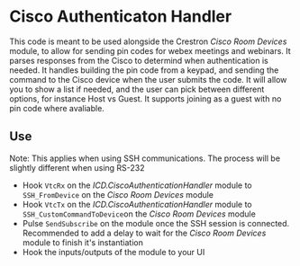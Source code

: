 # Cisco Authenticaton Handler

This code is meant to be used alongside the Crestron _Cisco Room Devices_ module, to allow for sending pin codes for webex meetings and webinars. It parses responses from the Cisco to determind when authentication is needed. It handles building the pin code from a keypad, and sending the command to the Cisco device when the user submits the code. It will allow you to show a list if needed, and the user can pick between different options, for instance Host vs Guest. It supports joining as a guest with no pin code where avaliable.

## Use
Note: This applies when using SSH communications. The process will be slightly different when using RS-232

 - Hook `VtcRx` on the _ICD.CiscoAuthenticationHandler_ module to `SSH_FromDevice` on the _Cisco Room Devices_ module
 - Hook `VtcTx` on the _ICD.CiscoAuthenticationHandler_ module to `SSH_CustomCommandToDevice`on the _Cisco Room Devices_ module
 - Pulse `SendSubscribe` on the module once the SSH session is connected. Recommended to add a delay to wait for the _Cisco Room Devices_ module to finish it's instantiation
 - Hook the inputs/outputs of the module to your UI